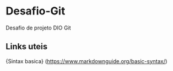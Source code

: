 # Desafio-Git
Desafio de projeto DIO Git

##  Links uteis 
{Sintax basica} (https://www.markdownguide.org/basic-syntax/)
